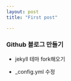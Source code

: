```yaml
---
layout: post
title: "First post"

---
```

### Github 블로그 만들기
 - jekyll 테마 fork해오기
  
 - _config.yml 수정
   

